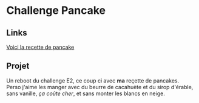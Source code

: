 # Challenge Pancake

## Links

<a href="[index.html](https://greshym.github.io/Recette_pancake/)">Voici la recette de pancake</a>

## Projet

Un reboot du challenge E2, ce coup ci avec **ma** reçette de pancakes.  
Perso j'aime les manger avec du beurre de cacahuète et du sirop d'érable, sans vanille, *ça coûte cher*, et sans monter les blancs en neige.
